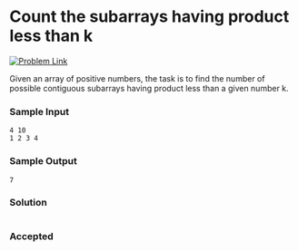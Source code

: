 # Count the subarrays having product less than k

[![Problem Link](https://img.shields.io/badge/GeeksforGeeks-298D46?style=for-the-badge&logo=geeksforgeeks&logoColor=white)](https://practice.geeksforgeeks.org/problems/count-the-subarrays-having-product-less-than-k1708/1/)

Given an array of positive numbers, the task is to find the number of possible contiguous subarrays having product less than a given number k.

### Sample Input
```
4 10
1 2 3 4
```
### Sample Output
```
7
```

### Solution
```cpp

```

### Accepted

